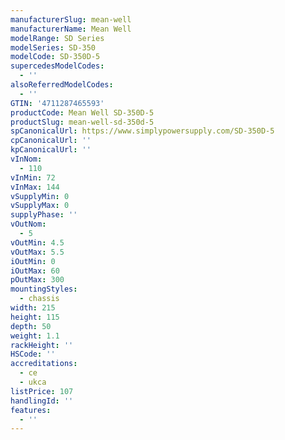 ```yaml
---
manufacturerSlug: mean-well
manufacturerName: Mean Well
modelRange: SD Series
modelSeries: SD-350
modelCode: SD-350D-5
supercedesModelCodes:
  - ''
alsoReferredModelCodes:
  - ''
GTIN: '4711287465593'
productCode: Mean Well SD-350D-5
productSlug: mean-well-sd-350d-5
spCanonicalUrl: https://www.simplypowersupply.com/SD-350D-5
cpCanonicalUrl: ''
kpCanonicalUrl: ''
vInNom:
  - 110
vInMin: 72
vInMax: 144
vSupplyMin: 0
vSupplyMax: 0
supplyPhase: ''
vOutNom:
  - 5
vOutMin: 4.5
vOutMax: 5.5
iOutMin: 0
iOutMax: 60
pOutMax: 300
mountingStyles:
  - chassis
width: 215
height: 115
depth: 50
weight: 1.1
rackHeight: ''
HSCode: ''
accreditations:
  - ce
  - ukca
listPrice: 107
handlingId: ''
features:
  - ''
---
```

